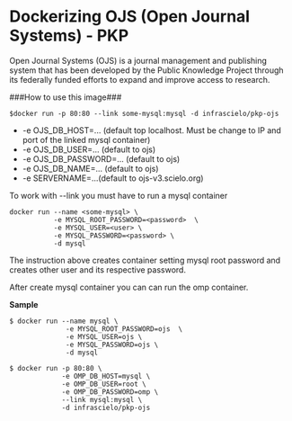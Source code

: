 Dockerizing OJS (Open Journal Systems) - PKP
============================================
Open Journal Systems (OJS) is a journal management and publishing system that has been developed by the Public Knowledge Project through its federally funded efforts to expand and improve access to research.

###How to use this image###
```
$docker run -p 80:80 --link some-mysql:mysql -d infrascielo/pkp-ojs
```
* -e OJS_DB_HOST=... (default top localhost. Must be change to IP and port of the linked mysql container)
* -e OJS_DB_USER=... (default to ojs)
* -e OJS_DB_PASSWORD=... (default to ojs)
* -e OJS_DB_NAME=... (default to ojs)
* -e SERVERNAME=...(default to ojs-v3.scielo.org)

To work with --link you must have to run a mysql container
```
docker run --name <some-mysql> \
           -e MYSQL_ROOT_PASSWORD=<password>  \
           -e MYSQL_USER=<user> \
           -e MYSQL_PASSWORD=<password> \
           -d mysql
```

The instruction above creates container setting mysql root password and creates other user and its respective password.

After create mysql container you can can run the omp container.

**Sample**
```
$ docker run --name mysql \
              -e MYSQL_ROOT_PASSWORD=ojs  \
              -e MYSQL_USER=ojs \
              -e MYSQL_PASSWORD=ojs \
              -d mysql
```
```
$ docker run -p 80:80 \
             -e OMP_DB_HOST=mysql \
             -e OMP_DB_USER=root \
             -e OMP_DB_PASSWORD=omp \
             --link mysql:mysql \
             -d infrascielo/pkp-ojs
```